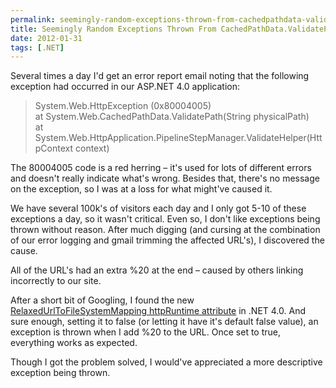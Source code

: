 ```yaml
---
permalink: seemingly-random-exceptions-thrown-from-cachedpathdata-validatepath
title: Seemingly Random Exceptions Thrown From CachedPathData.ValidatePath
date: 2012-01-31
tags: [.NET]
---
```

Several times a day I'd get an error report email noting that the following exception had occurred in our ASP.NET 4.0 application:

<!-- more -->

> System.Web.HttpException (0x80004005)  
> at System.Web.CachedPathData.ValidatePath(String physicalPath)  
> at System.Web.HttpApplication.PipelineStepManager.ValidateHelper(HttpContext context)

The 80004005 code is a red herring – it's used for lots of different errors and doesn't really indicate what's wrong. Besides that, there's no message on the exception, so I was at a loss for what might've caused it.

We have several 100k's of visitors each day and I only got 5-10 of these exceptions a day, so it wasn't critical. Even so, I don't like exceptions being thrown without reason. After much digging (and cursing at the combination of our error logging and gmail trimming the affected URL's), I discovered the cause.

All of the URL's had an extra %20 at the end – caused by others linking incorrectly to our site.

After a short bit of Googling, I found the new [RelaxedUrlToFileSystemMapping httpRuntime attribute](http://msdn.microsoft.com/en-us/library/system.web.configuration.httpruntimesection.relaxedurltofilesystemmapping.aspx) in .NET 4.0. And sure enough, setting it to false (or letting it have it's default false value), an exception is thrown when I add %20 to the URL. Once set to true, everything works as expected.

Though I got the problem solved, I would've appreciated a more descriptive exception being thrown.
